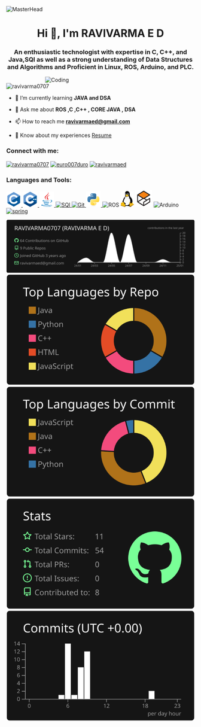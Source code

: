 ![MasterHead](https://durolabs.co/wp-content/uploads/2024/07/shutterstock_2330938337-scaled.jpg)
<h1 align="center">Hi 👋, I'm RAVIVARMA E D</h1>
<h3 align="center">An enthusiastic technologist with expertise in C, C++, and Java,SQl as well as a strong understanding of Data Structures and Algorithms and Proficient in Linux, ROS, Arduino, and PLC.</h3>
<img align="right" alt="Coding" width="400" src="https://camo.githubusercontent.com/2366b34bb903c09617990fb5fff4622f3e941349e846ddb7e73df872a9d21233/68747470733a2f2f63646e2e6472696262626c652e636f6d2f75736572732f3733303730332f73637265656e73686f74732f363538313234332f6176656e746f2e676966">
<p align="left"> <img src="https://komarev.com/ghpvc/?username=ravivarma0707&label=Profile%20views&color=0e75b6&style=flat" alt="ravivarma0707" /> </p>

- 🌱 I’m currently learning **JAVA and DSA**

- 💬 Ask me about **ROS ,C ,C++ , CORE JAVA , DSA**

- 📫 How to reach me **ravivarmaed@gmail.com**

- 📄 Know about my experiences <a href="https://www.canva.com/design/DAGXUkJhNZg/U8KY1nR39XJmbwviWg_A7Q/view?utm_content=DAGXUkJhNZg&utm_campaign=designshare&utm_medium=link2&utm_source=uniquelinks&utlId=hec91002fbf">Resume</a>


<h3 align="left">Connect with me:</h3>
<p align="left">
<a href="https://linkedin.com/in/ravivarma0707" target="blank"><img align="center" src="https://raw.githubusercontent.com/rahuldkjain/github-profile-readme-generator/master/src/images/icons/Social/linked-in-alt.svg" alt="ravivarma0707" height="30" width="40" /></a>
<a href="https://instagram.com/euro007duro" target="blank"><img align="center" src="https://raw.githubusercontent.com/rahuldkjain/github-profile-readme-generator/master/src/images/icons/Social/instagram.svg" alt="euro007duro" height="30" width="40" /></a>
<a href="https://www.leetcode.com/ravivarmaed" target="blank"><img align="center" src="https://raw.githubusercontent.com/rahuldkjain/github-profile-readme-generator/master/src/images/icons/Social/leet-code.svg" alt="ravivarmaed" height="30" width="40" /></a>
</p>

<h3 align="left">Languages and Tools:</h3>
<p align="left"> <a <a href="https://www.cprogramming.com/" target="_blank" rel="noreferrer"> 
<img src="https://raw.githubusercontent.com/devicons/devicon/master/icons/c/c-original.svg" alt="c" width="40" height="40"/> </a> <a href="https://www.w3schools.com/cpp/" target="_blank" rel="noreferrer"> <img src="https://raw.githubusercontent.com/devicons/devicon/master/icons/cplusplus/cplusplus-original.svg" alt="cplusplus" width="40" height="40"/> </a> <a href="https://www.java.com" target="_blank" rel="noreferrer"> <img src="https://raw.githubusercontent.com/devicons/devicon/master/icons/java/java-original.svg" alt="java" width="40" height="40"/> 
  <img  alt="SQl" width="55px" src="https://1000logos.net/wp-content/uploads/2020/08/MySQL-Logo.png" />
    <img  alt="Git" width="45px" src="https://upload.wikimedia.org/wikipedia/commons/thumb/3/3f/Git_icon.svg/2048px-Git_icon.svg.png" />
</a> <a href="https://www.python.org" target="_blank" rel="noreferrer">
  <img src="https://raw.githubusercontent.com/devicons/devicon/master/icons/python/python-original.svg" alt="python" width="40" height="40"/> </a>
  <img alt="ROS" width="50px" src="https://www.theconstruct.ai/wp-content/uploads/2015/10/rosLarge.png" /> 
  <img alt="Linux" width="35px" src="https://github.com/Yasvanth-S/Yasvanth-S/blob/master/assets/linux.png" /> 
  <img  alt="GAZEBO" width="45px" src="https://github.com/Yasvanth-S/Yasvanth-S/blob/master/assets/gazebo.svg" /> 
  <img  alt="Arduino" width="45px" src="https://i.pngimg.me/thumb/f/720/m2i8Z5A0m2Z5d3H7.jpg" /> 
  <a href="https://spring.io/" target="_blank" rel="noreferrer"> <img src="https://www.vectorlogo.zone/logos/springio/springio-icon.svg" alt="spring" width="40" height="40"/> </a>
  
</p>





[![](https://raw.githubusercontent.com/RAVIVARMA0707/RAVIVARMA0707/master/profile-summary-card-output/dark/0-profile-details.svg)](https://github.com/vn7n24fzkq/github-profile-summary-cards)
[![](https://raw.githubusercontent.com/RAVIVARMA0707/RAVIVARMA0707/master/profile-summary-card-output/dark/1-repos-per-language.svg)](https://github.com/vn7n24fzkq/github-profile-summary-cards) [![](https://raw.githubusercontent.com/RAVIVARMA0707/RAVIVARMA0707/master/profile-summary-card-output/dark/2-most-commit-language.svg)](https://github.com/vn7n24fzkq/github-profile-summary-cards)
[![](https://raw.githubusercontent.com/RAVIVARMA0707/RAVIVARMA0707/master/profile-summary-card-output/dark/3-stats.svg)](https://github.com/vn7n24fzkq/github-profile-summary-cards) [![](https://raw.githubusercontent.com/RAVIVARMA0707/RAVIVARMA0707/master/profile-summary-card-output/dark/4-productive-time.svg)](https://github.com/vn7n24fzkq/github-profile-summary-cards)
